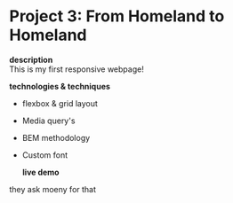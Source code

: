 # Project 3: From Homeland to Homeland

**description**  
This is my first responsive webpage!

**technologies & techniques**

- flexbox & grid layout
- Media query's
- BEM methodology
- Custom font

  **live demo**

they ask moeny for that
